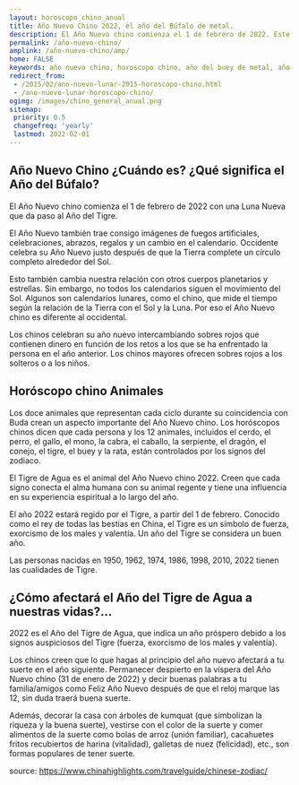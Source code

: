 ```yaml
---
layout: horoscopo_chino_anual
title: Año Nuevo Chino 2022, el año del Búfalo de metal.
description: El Año Nuevo chino comienza el 1 de febrero de 2022. Este día también es una Luna Nueva que da paso al Año del Buey.
permalink: /año-nuevo-chino/
amplink: /año-nuevo-chino/amp/
home: FALSE
keywords: año nuevo chino, horoscopo chino, año del buey de metal, año nuevo lunar, zodiaco chino
redirect_from:
 - /2015/02/ano-nuevo-lunar-2015-horoscopo-chino.html
 - /ano-nuevo-lunar-horoscopo-chino/
ogimg: /images/chino_general_anual.png
sitemap:
 priority: 0.5
 changefreq: 'yearly'
 lastmod: 2022-02-01
---
```

## Año Nuevo Chino ¿Cuándo es? ¿Qué significa el Año del Búfalo?
El Año Nuevo chino comienza el 1 de febrero de 2022 con una Luna Nueva que da paso al Año del Tigre.

El Año Nuevo también trae consigo imágenes de fuegos artificiales, celebraciones, abrazos, regalos y un cambio en el calendario. Occidente celebra su Año Nuevo justo después de que la Tierra complete un círculo completo alrededor del Sol.

Esto también cambia nuestra relación con otros cuerpos planetarios y estrellas. Sin embargo, no todos los calendarios siguen el movimiento del Sol. Algunos son calendarios lunares, como el chino, que mide el tiempo según la relación de la Tierra con el Sol y la Luna. Por eso el Año Nuevo chino es diferente al occidental.

Los chinos celebran su año nuevo intercambiando sobres rojos que contienen dinero en función de los retos a los que se ha enfrentado la persona en el año anterior. Los chinos mayores ofrecen sobres rojos a los solteros o a los niños.

## Horóscopo chino Animales

Los doce animales que representan cada ciclo durante su coincidencia con Buda crean un aspecto importante del Año Nuevo chino. Los horóscopos chinos dicen que cada persona y los 12 animales, incluidos el cerdo, el perro, el gallo, el mono, la cabra, el caballo, la serpiente, el dragón, el conejo, el tigre, el buey y la rata, están controlados por los signos del zodiaco.

El Tigre de Agua es el animal del Año Nuevo chino 2022. Creen que cada signo conecta el alma humana con su animal regente y tiene una influencia en su experiencia espiritual a lo largo del año.

El año 2022 estará regido por el Tigre, a partir del 1 de febrero. Conocido como el rey de todas las bestias en China, el Tigre es un símbolo de fuerza, exorcismo de los males y valentía. Un año del Tigre se considera un buen año.

Las personas nacidas en 1950, 1962, 1974, 1986, 1998, 2010, 2022 tienen las cualidades de Tigre. 

## ¿Cómo afectará el Año del Tigre de Agua a nuestras vidas?...

2022 es el Año del Tigre de Agua, que indica un año próspero debido a los signos auspiciosos del Tigre (fuerza, exorcismo de los males y valentía).  

Los chinos creen que lo que hagas al principio del año nuevo afectará a tu suerte en el año siguiente. Permanecer despierto en la víspera del Año Nuevo chino (31 de enero de 2022) y decir buenas palabras a tu familia/amigos como Feliz Año Nuevo después de que el reloj marque las 12, sin duda traerá buena suerte.  

Además, decorar la casa con árboles de kumquat (que simbolizan la riqueza y la buena suerte), vestirse con el color de la suerte y comer alimentos de la suerte como bolas de arroz (unión familiar), cacahuetes fritos recubiertos de harina (vitalidad), galletas de nuez (felicidad), etc., son formas populares de tener suerte.

source: https://www.chinahighlights.com/travelguide/chinese-zodiac/
